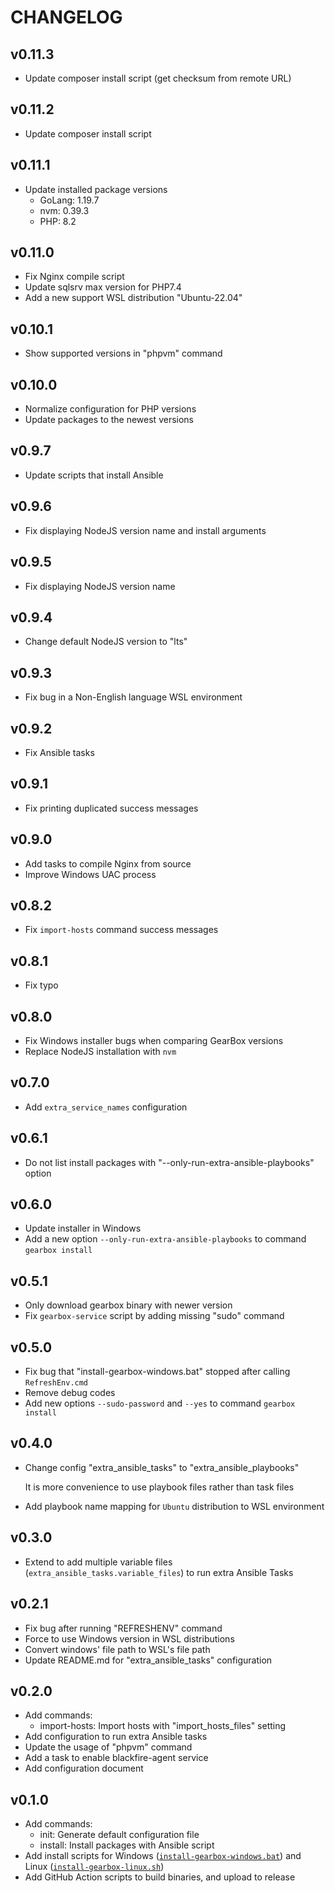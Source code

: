 CHANGELOG
=========

## v0.11.3

- Update composer install script (get checksum from remote URL)

## v0.11.2

- Update composer install script

## v0.11.1

- Update installed package versions
  - GoLang: 1.19.7
  - nvm: 0.39.3
  - PHP: 8.2

## v0.11.0

- Fix Nginx compile script
- Update sqlsrv max version for PHP7.4
- Add a new support WSL distribution "Ubuntu-22.04"

## v0.10.1

- Show supported versions in "phpvm" command

## v0.10.0

- Normalize configuration for PHP versions
- Update packages to the newest versions

## v0.9.7

- Update scripts that install Ansible

## v0.9.6

- Fix displaying NodeJS version name and install arguments

## v0.9.5

- Fix displaying NodeJS version name

## v0.9.4

- Change default NodeJS version to "lts"

## v0.9.3

- Fix bug in a Non-English language WSL environment

## v0.9.2

- Fix Ansible tasks

## v0.9.1

- Fix printing duplicated success messages

## v0.9.0

- Add tasks to compile Nginx from source
- Improve Windows UAC process

## v0.8.2

- Fix `import-hosts` command success messages

## v0.8.1

- Fix typo

## v0.8.0

- Fix Windows installer bugs when comparing GearBox versions
- Replace NodeJS installation with `nvm`

## v0.7.0

- Add `extra_service_names` configuration

## v0.6.1

- Do not list install packages with "--only-run-extra-ansible-playbooks" option

## v0.6.0

- Update installer in Windows
- Add a new option `--only-run-extra-ansible-playbooks` to command `gearbox install`

## v0.5.1

- Only download gearbox binary with newer version
- Fix `gearbox-service` script by adding missing "sudo" command

## v0.5.0

- Fix bug that "install-gearbox-windows.bat" stopped after calling `RefreshEnv.cmd`
- Remove debug codes
- Add new options `--sudo-password` and `--yes` to command `gearbox install`

## v0.4.0

- Change config "extra_ansible_tasks" to "extra_ansible_playbooks"

  It is more convenience to use playbook files rather than task files
- Add playbook name mapping for `Ubuntu` distribution to WSL environment

## v0.3.0

- Extend to add multiple variable files (`extra_ansible_tasks.variable_files`) to run extra Ansible Tasks

## v0.2.1

- Fix bug after running "REFRESHENV" command
- Force to use Windows version in WSL distributions
- Convert windows' file path to WSL's file path
- Update README.md for "extra_ansible_tasks" configuration

## v0.2.0

- Add commands:
  - import-hosts: Import hosts with "import_hosts_files" setting
- Add configuration to run extra Ansible tasks
- Update the usage of "phpvm" command
- Add a task to enable blackfire-agent service
- Add configuration document

## v0.1.0

- Add commands:
  - init: Generate default configuration file
  - install: Install packages with Ansible script
- Add install scripts for Windows ([`install-gearbox-windows.bat`](scripts/install-gearbox-windows.bat)) and Linux ([`install-gearbox-linux.sh`](scripts/install-gearbox-linux.sh))
- Add GitHub Action scripts to build binaries, and upload to release
